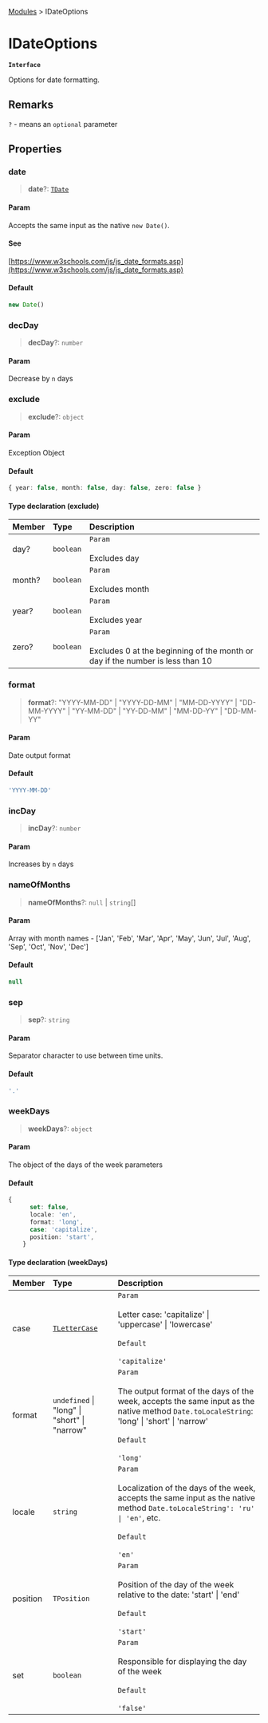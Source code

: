 [Modules](index.md) > IDateOptions

# IDateOptions

**`Interface`**

Options for date formatting.

## Remarks

`?` - means an `optional` parameter

## Properties

### date

> **date**?: [`TDate`](type-alias.TDate.md)

#### Param

Accepts the same input as the native `new Date()`.

#### See

[https://www.w3schools.com/js/js_date_formats.asp](https://www.w3schools.com/js/js_date_formats.asp)

#### Default

```ts
new Date()
```

### decDay

> **decDay**?: `number`

#### Param

Decrease by `n` days

### exclude

> **exclude**?: `object`

#### Param

Exception Object

#### Default

```ts
{ year: false, month: false, day: false, zero: false }
```

#### Type declaration (exclude)

| Member | Type      | Description                                                                                      |
| :----- | :-------- | :----------------------------------------------------------------------------------------------- |
| day?   | `boolean` | `Param`<br /><br />Excludes day                                                                  |
| month? | `boolean` | `Param`<br /><br />Excludes month                                                                |
| year?  | `boolean` | `Param`<br /><br />Excludes year                                                                 |
| zero?  | `boolean` | `Param`<br /><br />Excludes 0 at the beginning of the month or day if the number is less than 10 |

### format

> **format**?: "YYYY-MM-DD" \| "YYYY-DD-MM" \| "MM-DD-YYYY" \| "DD-MM-YYYY" \| "YY-MM-DD" \| "YY-DD-MM" \| "MM-DD-YY" \| "DD-MM-YY"

#### Param

Date output format

#### Default

```ts
'YYYY-MM-DD'
```

### incDay

> **incDay**?: `number`

#### Param

Increases by `n` days

### nameOfMonths

> **nameOfMonths**?: `null` \| `string`[]

#### Param

Array with month names - ['Jan', 'Feb', 'Mar', 'Apr', 'May', 'Jun', 'Jul', 'Aug', 'Sep', 'Oct', 'Nov', 'Dec']

#### Default

```ts
null
```

### sep

> **sep**?: `string`

#### Param

Separator character to use between time units.

#### Default

```ts
'.'
```

### weekDays

> **weekDays**?: `object`

#### Param

The object of the days of the week parameters

#### Default

```ts
{
      set: false,
      locale: 'en',
      format: 'long',
      case: 'capitalize',
      position: 'start',
    }
```

#### Type declaration (weekDays)

| Member   | Type                                         | Description                                                                                                                                                                                             |
| :------- | :------------------------------------------- | :------------------------------------------------------------------------------------------------------------------------------------------------------------------------------------------------------ |
| case     | [`TLetterCase`](type-alias.TLetterCase.md)   | `Param`<br /><br />Letter case: 'capitalize' \| 'uppercase' \| 'lowercase'<br /><br />`Default`<br /><br />`'capitalize'`                                                                               |
| format   | `undefined` \| "long" \| "short" \| "narrow" | `Param`<br /><br />The output format of the days of the week, accepts the same input as the native method `Date.toLocaleString`: 'long' \| 'short' \| 'narrow'<br /><br />`Default`<br /><br />`'long'` |
| locale   | `string`                                     | `Param`<br /><br />Localization of the days of the week, accepts the same input as the native method `Date.toLocaleString': 'ru' \| 'en'`, etc.<br /><br />`Default`<br /><br />`'en'`                  |
| position | `TPosition`                                  | `Param`<br /><br />Position of the day of the week relative to the date: 'start' \| 'end'<br /><br />`Default`<br /><br />`'start'`                                                                     |
| set      | `boolean`                                    | `Param`<br /><br />Responsible for displaying the day of the week<br /><br />`Default`<br /><br />`'false'`                                                                                             |
